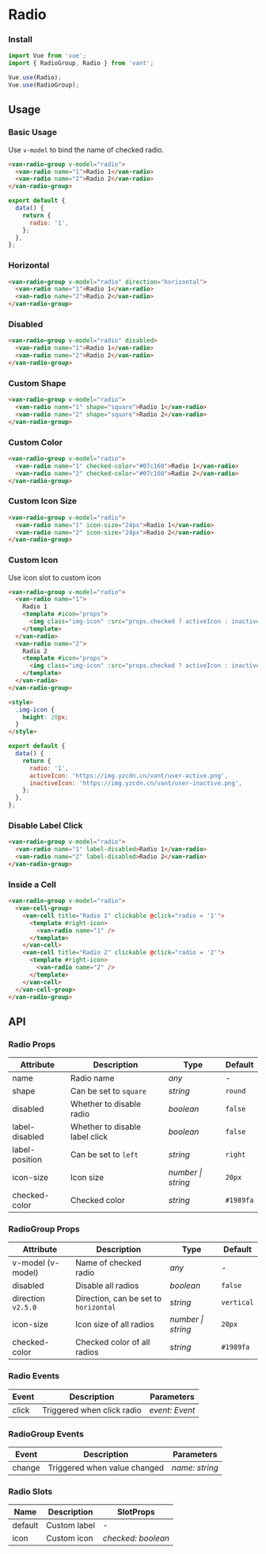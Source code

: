 # Radio

### Install

```js
import Vue from 'vue';
import { RadioGroup, Radio } from 'vant';

Vue.use(Radio);
Vue.use(RadioGroup);
```

## Usage

### Basic Usage

Use `v-model` to bind the name of checked radio.

```html
<van-radio-group v-model="radio">
  <van-radio name="1">Radio 1</van-radio>
  <van-radio name="2">Radio 2</van-radio>
</van-radio-group>
```

```js
export default {
  data() {
    return {
      radio: '1',
    };
  },
};
```

### Horizontal

```html
<van-radio-group v-model="radio" direction="horizontal">
  <van-radio name="1">Radio 1</van-radio>
  <van-radio name="2">Radio 2</van-radio>
</van-radio-group>
```

### Disabled

```html
<van-radio-group v-model="radio" disabled>
  <van-radio name="1">Radio 1</van-radio>
  <van-radio name="2">Radio 2</van-radio>
</van-radio-group>
```

### Custom Shape

```html
<van-radio-group v-model="radio">
  <van-radio name="1" shape="square">Radio 1</van-radio>
  <van-radio name="2" shape="square">Radio 2</van-radio>
</van-radio-group>
```

### Custom Color

```html
<van-radio-group v-model="radio">
  <van-radio name="1" checked-color="#07c160">Radio 1</van-radio>
  <van-radio name="2" checked-color="#07c160">Radio 2</van-radio>
</van-radio-group>
```

### Custom Icon Size

```html
<van-radio-group v-model="radio">
  <van-radio name="1" icon-size="24px">Radio 1</van-radio>
  <van-radio name="2" icon-size="24px">Radio 2</van-radio>
</van-radio-group>
```

### Custom Icon

Use icon slot to custom icon

```html
<van-radio-group v-model="radio">
  <van-radio name="1">
    Radio 1
    <template #icon="props">
      <img class="img-icon" :src="props.checked ? activeIcon : inactiveIcon" />
    </template>
  </van-radio>
  <van-radio name="2">
    Radio 2
    <template #icon="props">
      <img class="img-icon" :src="props.checked ? activeIcon : inactiveIcon" />
    </template>
  </van-radio>
</van-radio-group>

<style>
  .img-icon {
    height: 20px;
  }
</style>
```

```js
export default {
  data() {
    return {
      radio: '1',
      activeIcon: 'https://img.yzcdn.cn/vant/user-active.png',
      inactiveIcon: 'https://img.yzcdn.cn/vant/user-inactive.png',
    };
  },
};
```

### Disable Label Click

```html
<van-radio-group v-model="radio">
  <van-radio name="1" label-disabled>Radio 1</van-radio>
  <van-radio name="2" label-disabled>Radio 2</van-radio>
</van-radio-group>
```

### Inside a Cell

```html
<van-radio-group v-model="radio">
  <van-cell-group>
    <van-cell title="Radio 1" clickable @click="radio = '1'">
      <template #right-icon>
        <van-radio name="1" />
      </template>
    </van-cell>
    <van-cell title="Radio 2" clickable @click="radio = '2'">
      <template #right-icon>
        <van-radio name="2" />
      </template>
    </van-cell>
  </van-cell-group>
</van-radio-group>
```

## API

### Radio Props

| Attribute | Description | Type | Default |
| --- | --- | --- | --- |
| name | Radio name | _any_ | - |
| shape | Can be set to `square` | _string_ | `round` |
| disabled | Whether to disable radio | _boolean_ | `false` |
| label-disabled | Whether to disable label click | _boolean_ | `false` |
| label-position | Can be set to `left` | _string_ | `right` |
| icon-size | Icon size | _number \| string_ | `20px` |
| checked-color | Checked color | _string_ | `#1989fa` | - |

### RadioGroup Props

| Attribute | Description | Type | Default |
| --- | --- | --- | --- |
| v-model (v-model) | Name of checked radio | _any_ | - |
| disabled | Disable all radios | _boolean_ | `false` |
| direction `v2.5.0` | Direction, can be set to `horizontal` | _string_ | `vertical` |
| icon-size | Icon size of all radios | _number \| string_ | `20px` |
| checked-color | Checked color of all radios | _string_ | `#1989fa` | - |

### Radio Events

| Event | Description                | Parameters     |
| ----- | -------------------------- | -------------- |
| click | Triggered when click radio | _event: Event_ |

### RadioGroup Events

| Event  | Description                  | Parameters     |
| ------ | ---------------------------- | -------------- |
| change | Triggered when value changed | _name: string_ |

### Radio Slots

| Name    | Description  | SlotProps          |
| ------- | ------------ | ------------------ |
| default | Custom label | -                  |
| icon    | Custom icon  | _checked: boolean_ |
